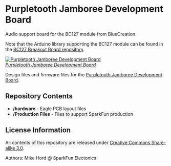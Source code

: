 Purpletooth Jamboree Development Board
==================

Audio support board for the BC127 module from BlueCreation.

Note that the Arduino library supporting the BC127 module can be found in the [BC127 Breakout Board repository](https://github.com/sparkfun/BC127_Breakout_Board).

[![Purpletooth Jamboree Development Board](https://dlnmh9ip6v2uc.cloudfront.net/images/products/1/1/9/2/4/11924-01_medium.jpg)  
*Purpletooth Jamboree Development Board*](https://www.sparkfun.com/products/11924)

Design files and firmware files for the [Purpletooth Jamboree Development Board](https://www.sparkfun.com/products/11924).

Repository Contents
-------------------

* **/hardware** - Eagle PCB layout files
* **/Production Files** - Files to support SparkFun production

License Information
-------------------

All contents of this repository are released under [Creative Commons Share-alike 3.0](http://creativecommons.org/licenses/by-sa/3.0/).

Authors: Mike Hord @ SparkFun Electonics

